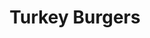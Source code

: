---
title: Turkey Burgers
metadata:
  source: https://www.hazelblue.co/recipes/turkeyburgers
  servings: '4'
  title: Turkey Burgers
  course: Main
ingredients:
- name: grated cucumber
  amount: '0.25'
- name: sweet potato
  amount: '4'
- name: ground cinnamon
  amount: 0.25 tsp
- name: grated onion
  amount: '1'
- name: spices
  amount: some
- name: olive oil
  amount: 2 tbps
- name: greek yogurt
  amount: 0.5 cups
- name: turkey mince
  amount: 500 g
- name: black pepper
  amount: some
- name: salt
  amount: 2.2 tsp
- name: lemon
  amount: '0.5'
- name: ground coriander
  amount: 1.5 tsp
- name: coconut oil
  amount: some
- name: ground cumin
  amount: 1.5 tsp
- name: smoked paprika
  amount: 0.25 tsp
cookware:
- name: mixing bowl
- name: griddle pan
- name: small bowl
steps:
- description: Pre-heat the oven to 180C.
- description: Dice the sweet potato into wedges and put them in a mixing bowl.
- description: Add the olive oil and some spices and toss until the wedges are all
    coated and put them in the oven for 30 minutes.
- description: Now they're in the oven you can make your burgers.
- description: 'Add turkey mince, grated onion and the following spices into the mixing
    bowl: ground cumin, ground coriander, ground cinnamon, smoked paprika, salt and
    black pepper.'
- description: Mix the ingredients until they're combined but be careful to not overmix
    because this will give you tough burgers.
- description: Heat a griddle pan on high heat and add a little coconut oil.
- description: Divide the mixture into 4 patties and cook in the pan.
- description: While they're cooking you can make the tzatziki.
- description: Grab a small bowl and combine greek yogurt, grated cucumber, salt and
    black pepper. Squeeze in the juice from half a lemon and put to one side to serve
    with the burgers.

---